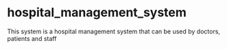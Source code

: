 # hospital_management_system
This system is a hospital management system that can be used by doctors, patients and staff
